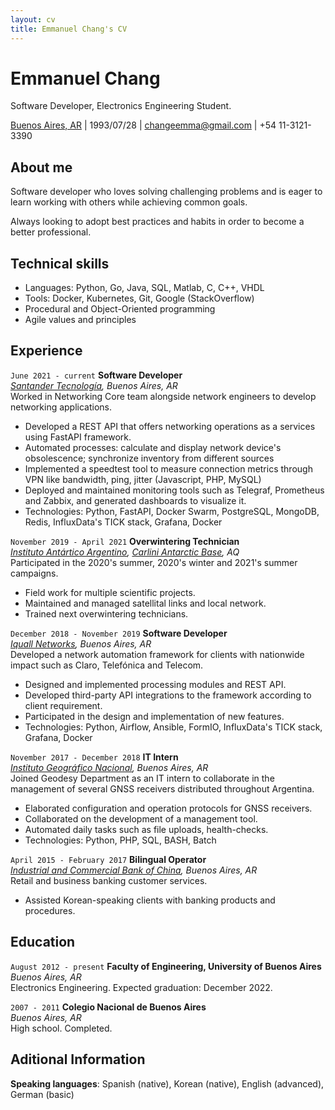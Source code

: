 ```yaml
---
layout: cv
title: Emmanuel Chang's CV
---
```

# Emmanuel Chang
Software Developer, Electronics Engineering Student.

<div id="webaddress">
<a href="https://goo.gl/maps/qRPmtAvuPA6o7p926">Buenos Aires, AR</a> |
1993/07/28 |
<a href="mailto:changeemma@gmail.com">changeemma@gmail.com</a> |
+54 11-3121-3390
</div>

## About me
Software developer who loves solving challenging problems and is eager to learn working with others while achieving common goals.

Always looking to adopt best practices and habits in order to become a better professional.

## Technical skills

- Languages: Python, Go, Java, SQL, Matlab, C, C++, VHDL
- Tools: Docker, Kubernetes, Git, Google (StackOverflow)
- Procedural and Object-Oriented programming
- Agile values and principles

## Experience

`June 2021 - current`
__Software Developer__\
*[Santander Tecnología](https://www.linkedin.com/company/santandertec), Buenos Aires, AR*\
Worked in Networking Core team alongside network engineers to develop networking applications. 
- Developed a REST API that offers networking operations as a services using FastAPI framework.
- Automated processes: calculate and display network device's obsolescence; synchronize inventory from different sources
- Implemented a speedtest tool to measure connection metrics through VPN like bandwidth, ping, jitter (Javascript, PHP, MySQL)
- Deployed and maintained monitoring tools such as Telegraf, Prometheus and Zabbix, and generated dashboards to visualize it.
- Technologies: Python, FastAPI, Docker Swarm, PostgreSQL, MongoDB, Redis, InfluxData's TICK stack, Grafana, Docker

`November 2019 - April 2021`
__Overwintering Technician__\
*[Instituto Antártico Argentino](https://www.cancilleria.gob.ar/es/iniciativas/dna/instituto-antartico-argentino), [Carlini Antarctic Base](https://goo.gl/maps/FJC7HRojAxb5TbbU7), AQ*\
Participated in the 2020's summer, 2020's winter and 2021's summer campaigns.

- Field work for multiple scientific projects.
- Maintained and managed satellital links and local network.
- Trained next overwintering technicians.

`December 2018 - November 2019`
__Software Developer__\
*[Iquall Networks](https://iquall.net/), Buenos Aires, AR*\
Developed a network automation framework for clients with nationwide impact such as Claro, Telefónica and Telecom.

- Designed and implemented processing modules and REST API.
- Developed third-party API integrations to the framework according to client requirement.
- Participated in the design and implementation of new features.
- Technologies: Python, Airflow, Ansible, FormIO, InfluxData's TICK stack, Grafana, Docker

`November 2017 - December 2018`
__IT Intern__\
*[Instituto Geográfico Nacional](https://www.ign.gob.ar/), Buenos Aires, AR*\
Joined Geodesy Department as an IT intern to collaborate in the management of several GNSS receivers distributed throughout Argentina.

- Elaborated configuration and operation protocols for GNSS receivers.
- Collaborated on the development of a management tool.
- Automated daily tasks such as file uploads, health-checks.
- Technologies: Python, PHP, SQL, BASH, Batch

`April 2015 - February 2017`
__Bilingual Operator__\
*[Industrial and Commercial Bank of China](https://www.icbc.com.ar/), Buenos Aires, AR*\
Retail and business banking customer services.

- Assisted Korean-speaking clients with banking products and procedures.

## Education

`August 2012 - present`
__Faculty of Engineering, University of Buenos Aires__\
*Buenos Aires, AR*\
Electronics Engineering. Expected graduation: December 2022.

`2007 - 2011`
__Colegio Nacional de Buenos Aires__\
*Buenos Aires, AR*\
High school. Completed.

## Aditional Information

__Speaking languages__: Spanish (native), Korean (native), English (advanced), German (basic)

<!-- ### Footer

Last updated: May 2013 -->


